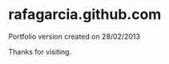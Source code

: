 rafagarcia.github.com
=====================

Portfolio version created on 28/02/2013

Thanks for visiting.

